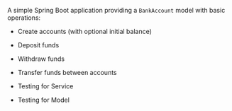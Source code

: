 A simple Spring Boot application providing a `BankAccount` model with basic operations:
- Create accounts (with optional initial balance)  
- Deposit funds  
- Withdraw funds  
- Transfer funds between accounts

- Testing for Service
- Testing for Model
